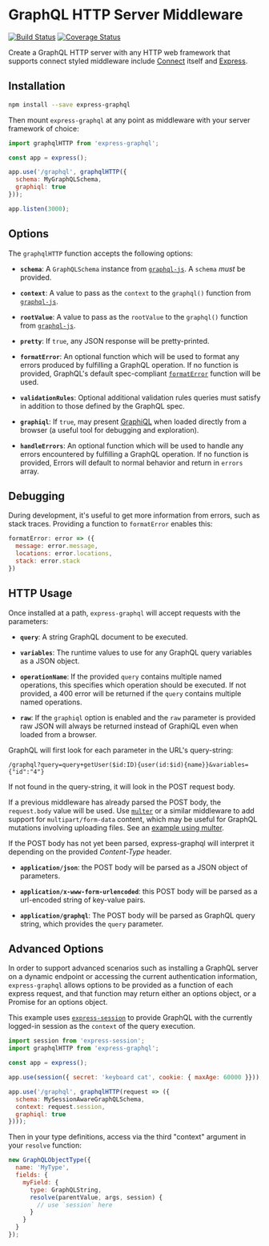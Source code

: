 GraphQL HTTP Server Middleware
==============================

[![Build Status](https://travis-ci.org/graphql/express-graphql.svg?branch=master)](https://travis-ci.org/graphql/express-graphql)
[![Coverage Status](https://coveralls.io/repos/graphql/express-graphql/badge.svg?branch=master&service=github)](https://coveralls.io/github/graphql/express-graphql?branch=master)

Create a GraphQL HTTP server with any HTTP web framework that supports connect styled middleware include [Connect](https://github.com/senchalabs/connect) itself and [Express](http://expressjs.com).

## Installation

```sh
npm install --save express-graphql
```

Then mount `express-graphql` at any point as middleware with your server framework of choice:

```js
import graphqlHTTP from 'express-graphql';

const app = express();

app.use('/graphql', graphqlHTTP({
  schema: MyGraphQLSchema,
  graphiql: true
}));

app.listen(3000);
```

## Options

The `graphqlHTTP` function accepts the following options:

  * **`schema`**: A `GraphQLSchema` instance from [`graphql-js`][].
    A `schema` *must* be provided.

  * **`context`**: A value to pass as the `context` to the `graphql()`
    function from [`graphql-js`][].

  * **`rootValue`**: A value to pass as the `rootValue` to the `graphql()`
    function from [`graphql-js`][].

  * **`pretty`**: If `true`, any JSON response will be pretty-printed.

  * **`formatError`**: An optional function which will be used to format any
    errors produced by fulfilling a GraphQL operation. If no function is
    provided, GraphQL's default spec-compliant [`formatError`][] function will
    be used.

  * **`validationRules`**: Optional additional validation rules queries must
    satisfy in addition to those defined by the GraphQL spec.

  * **`graphiql`**: If `true`, may present [GraphiQL][] when loaded directly
    from a browser (a useful tool for debugging and exploration).

  * **`handleErrors`**: An optional function which will be used to handle any errors
    encountered by fulfilling a GraphQL operation. If no function is provided, Errors
    will default to normal behavior and return in `errors` array.


## Debugging

During development, it's useful to get more information from errors, such as
stack traces. Providing a function to `formatError` enables this:

```js
formatError: error => ({
  message: error.message,
  locations: error.locations,
  stack: error.stack
})
```


## HTTP Usage

Once installed at a path, `express-graphql` will accept requests with
the parameters:

  * **`query`**: A string GraphQL document to be executed.

  * **`variables`**: The runtime values to use for any GraphQL query variables
    as a JSON object.

  * **`operationName`**: If the provided `query` contains multiple named
    operations, this specifies which operation should be executed. If not
    provided, a 400 error will be returned if the `query` contains multiple
    named operations.

  * **`raw`**: If the `graphiql` option is enabled and the `raw` parameter is
    provided raw JSON will always be returned instead of GraphiQL even when
    loaded from a browser.

GraphQL will first look for each parameter in the URL's query-string:

```
/graphql?query=query+getUser($id:ID){user(id:$id){name}}&variables={"id":"4"}
```

If not found in the query-string, it will look in the POST request body.

If a previous middleware has already parsed the POST body, the `request.body`
value will be used. Use [`multer`][] or a similar middleware to add support
for `multipart/form-data` content, which may be useful for GraphQL mutations
involving uploading files. See an [example using multer](https://github.com/graphql/express-graphql/blob/master/src/__tests__/http-test.js#L650).

If the POST body has not yet been parsed, express-graphql will interpret it
depending on the provided *Content-Type* header.

  * **`application/json`**: the POST body will be parsed as a JSON
    object of parameters.

  * **`application/x-www-form-urlencoded`**: this POST body will be
    parsed as a url-encoded string of key-value pairs.

  * **`application/graphql`**: The POST body will be parsed as GraphQL
    query string, which provides the `query` parameter.


## Advanced Options

In order to support advanced scenarios such as installing a GraphQL server on a
dynamic endpoint or accessing the current authentication information,
`express-graphql` allows options to be provided as a function of each
express request, and that function may return either an options object, or a
Promise for an options object.

This example uses [`express-session`][] to provide GraphQL with the currently
logged-in session as the `context` of the query execution.

```js
import session from 'express-session';
import graphqlHTTP from 'express-graphql';

const app = express();

app.use(session({ secret: 'keyboard cat', cookie: { maxAge: 60000 }}));

app.use('/graphql', graphqlHTTP(request => ({
  schema: MySessionAwareGraphQLSchema,
  context: request.session,
  graphiql: true
})));
```

Then in your type definitions, access via the third "context" argument in your
`resolve` function:

```js
new GraphQLObjectType({
  name: 'MyType',
  fields: {
    myField: {
      type: GraphQLString,
      resolve(parentValue, args, session) {
        // use `session` here
      }
    }
  }
});
```

[`graphql-js`]: https://github.com/graphql/graphql-js
[`formatError`]: https://github.com/graphql/graphql-js/blob/master/src/error/formatError.js
[GraphiQL]: https://github.com/graphql/graphiql
[`multer`]: https://github.com/expressjs/multer
[`express-session`]: https://github.com/expressjs/session
